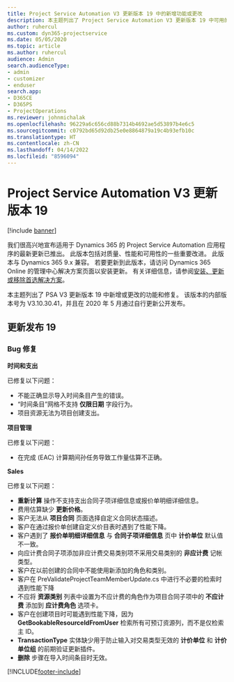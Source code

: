 ```yaml
---
title: Project Service Automation V3 更新版本 19 中的新增功能或更改
description: 本主题列出了 Project Service Automation V3 更新版本 19 中可用的功能和修复。
author: ruhercul
ms.custom: dyn365-projectservice
ms.date: 05/05/2020
ms.topic: article
ms.author: ruhercul
audience: Admin
search.audienceType:
- admin
- customizer
- enduser
search.app:
- D365CE
- D365PS
- ProjectOperations
ms.reviewer: johnmichalak
ms.openlocfilehash: 96229a6c656cd88b7314b4692ae5d53897b4e6c5
ms.sourcegitcommit: c0792bd65d92db25e0e8864879a19c4b93efb10c
ms.translationtype: HT
ms.contentlocale: zh-CN
ms.lasthandoff: 04/14/2022
ms.locfileid: "8596094"
---
```

# <a name="project-service-automation-update-release-19-v3"></a>Project Service Automation V3 更新版本 19

[!include [banner](../includes/psa-now-project-operations.md)]

我们很高兴地宣布适用于 Dynamics 365 的 Project Service Automation 应用程序的最新更新已推出。 此版本包括对质量、性能和可用性的一些重要改进。 此版本与 Dynamics 365 9.x 兼容。 若要更新到此版本，请访问 Dynamics 365 Online 的管理中心解决方案页面以安装更新。 有关详细信息，请参阅[安装、更新或移除首选解决方案](/power-platform/admin/install-remove-preferred-solution)。

本主题列出了 PSA V3 更新版本 19 中新增或更改的功能和修复。 该版本的内部版本号为 V3.10.30.41，并且在 2020 年 5 月通过自行更新公开发布。

## <a name="update-release-19"></a>更新发布 19

### <a name="bug-fixes"></a>Bug 修复

**时间和支出**

已修复以下问题： 

- 不能正确显示导入时间条目产生的错误。
- “时间条目”网格不支持 **仅限日期** 字段行为。
- 项目资源无法为项目创建支出。

**项目管理**

已修复以下问题： 

-  在完成 (EAC) 计算期间孙任务导致工作量估算不正确。

**Sales**

已修复以下问题： 

- **重新计算** 操作不支持支出合同子项详细信息或报价单明细详细信息。
- 费用估算缺少 **更新价格**。
-  客户无法从 **项目合同** 页面选择自定义合同状态描述。
- 客户在通过报价单创建自定义价目表时遇到了性能下降。
- 客户遇到了 **报价单明细详细信息** 与 **合同子项详细信息** 页中 **计价单位** 默认值不一致。
- 向应计费合同子项添加非应计费交易类别项不采用交易类别的 **非应计费** 记帐类型。
- 客户在以前创建的合同中不能使用新添加的角色和类别。
- 客户在 PreValidateProjectTeamMemberUpdate.cs 中进行不必要的检索时遇到性能下降
- 不应将 **资源类别** 列表中设置为不应计费的角色作为项目合同子项中的 **不应计费** 添加到 **应计费角色** 选项卡。
- 客户在创建项目时可能遇到性能下降，因为 **GetBookableResourceIdFromUser** 检索所有可预订资源列，而不是仅检索主 ID。
- **TransactionType** 实体缺少用于防止输入对交易类型无效的 **计价单位** 和 **计价单位组** 的前期验证更新插件。
- **删除** 步骤在导入时间条目时无效。


[!INCLUDE[footer-include](../includes/footer-banner.md)]
